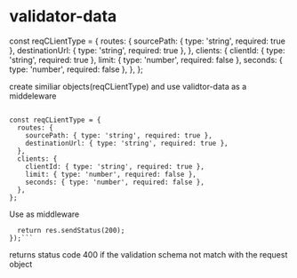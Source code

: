 # validator-data

const reqCLientType = {
routes: {
sourcePath: { type: 'string', required: true },
destinationUrl: { type: 'string', required: true },
},
clients: {
clientId: { type: 'string', required: true },
limit: { type: 'number', required: false },
seconds: { type: 'number', required: false },
},
};

create similiar objects(reqCLientType) and use validtor-data as a middeleware

```const validatedata = require('validator-data');

```

```
const reqCLientType = {
  routes: {
    sourcePath: { type: 'string', required: true },
    destinationUrl: { type: 'string', required: true },
  },
  clients: {
    clientId: { type: 'string', required: true },
    limit: { type: 'number', required: false },
    seconds: { type: 'number', required: false },
  },
};
```

Use as middleware

````app.post('/configure', validatedata(reqCLientType), async (req, res) => {
  return res.sendStatus(200);
});```
````

returns status code 400 if the validation schema not match with the request object
